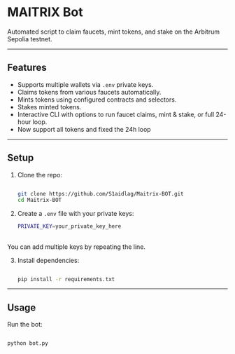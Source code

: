 
# MAITRIX Bot

Automated script to claim faucets, mint tokens, and stake on the Arbitrum Sepolia testnet.

---

## Features

- Supports multiple wallets via `.env` private keys.  
- Claims tokens from various faucets automatically.  
- Mints tokens using configured contracts and selectors.  
- Stakes minted tokens.  
- Interactive CLI with options to run faucet claims, mint & stake, or full 24-hour loop.
- Now support all tokens and fixed the 24h loop 

---

## Setup

1. Clone the repo:
   ```bash
   
   git clone https://github.com/S1aidlag/Maitrix-BOT.git  
   cd Maitrix-BOT

2. Create a `.env` file with your private keys:
   ```bash
   PRIVATE_KEY=your_private_key_here

##
   You can add multiple keys by repeating the line.

3. Install dependencies:
   ```bash
   
   pip install -r requirements.txt

---

## Usage

Run the bot:

```bash

python bot.py
